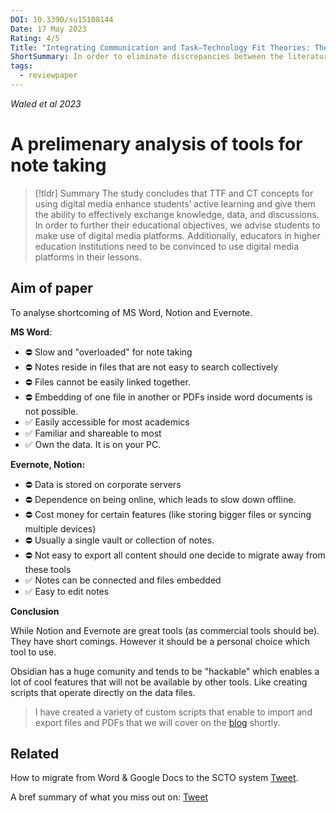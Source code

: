 ```yaml
---
DOI: 10.3390/su15108144
Date: 17 May 2023
Rating: 4/5
Title: "Integrating Communication and Task–Technology Fit Theories: The Adoption of Digital Media in Learning"
ShortSummary: In order to eliminate discrepancies between the literature on the use of digital media for education and its effects on students’ academic achievement in higher education institutions, this article aims to develop a model that would identify essential aspects...
tags:
  - reviewpaper
---
```


*Waled et al 2023*
# A prelimenary analysis of tools for note taking


> [!tldr] Summary
> The study concludes that TTF and CT concepts for using digital media enhance students’ active learning and give them the ability to effectively exchange knowledge, data, and discussions. In order to further their educational objectives, we advise students to make use of digital media platforms. Additionally, educators in higher education institutions need to be convinced to use digital media platforms in their lessons.


## Aim of paper
To analyse shortcoming of MS Word, Notion and Evernote. 

**MS Word**:
- ⛔️ Slow and "overloaded" for note taking
- ⛔️ Notes reside in files that are not easy to search collectively
- ⛔️ Files cannot be easily linked together. 
- ⛔️ Embedding of one file in another or PDFs inside word documents is not possible. 
- ✅ Easily accessible for most academics 
- ✅ Familiar and shareable to most
- ✅ Own the data. It is on your PC. 

**Evernote, Notion:** 
- ⛔️ Data is stored on corporate servers
- ⛔️ Dependence on being online, which leads to slow down offline. 
- ⛔️ Cost money for certain features (like storing bigger files or syncing multiple devices)
- ⛔️ Usually a single vault or collection of notes.
- ⛔️ Not easy to export all content should one decide to migrate away from these tools
- ✅ Notes can be connected and files embedded
- ✅ Easy to edit notes


**Conclusion**

While Notion and Evernote are great tools (as commercial tools should be). They have short comings. However it should be a personal choice which tool to use. 

Obsidian has a huge comunity and tends to be "hackable" which enables a lot of cool features that will not be available by other tools. Like creating scripts that operate directly on the data files. 

> I have created a variety of custom scripts that enable to import and export files and PDFs that we will cover on the [blog](https://ilyashabanov.substack.com/) shortly. 


## Related

How to migrate from Word & Google Docs to the SCTO system [Tweet](https://twitter.com/Artifexx/status/1606455378149273600). 

A bref summary of what you miss out on: [Tweet](https://twitter.com/Artifexx/status/1605931421192830976)